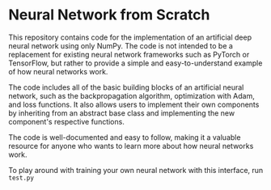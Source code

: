 # Neural Network from Scratch
This repository contains code for the implementation of an artificial deep neural network using only NumPy. The code is not intended to be a replacement for existing neural network frameworks such as PyTorch or TensorFlow, but rather to provide a simple and easy-to-understand example of how neural networks work.

The code includes all of the basic building blocks of an artificial neural network, such as the backpropagation algorithm, optimization with Adam, and loss functions. It also allows users to implement their own components by inheriting from an abstract base class and implementing the new component's respective functions.

The code is well-documented and easy to follow, making it a valuable resource for anyone who wants to learn more about how neural networks work.

To play around with training your own neural network with this interface, run `test.py`
